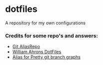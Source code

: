# dotfiles
A repository for my own configurations

### Credits for some repo's and answers: 
- [Git AliasRepo](https://github.com/GitAlias/gitalias)
- [William Ahrons DotFiles](https://github.com/willmenn/dotfiles)
- [Alias for Pretty git branch graphs](https://stackoverflow.com/questions/1057564/pretty-git-branch-graphs)
